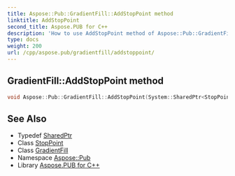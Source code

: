 ```yaml
---
title: Aspose::Pub::GradientFill::AddStopPoint method
linktitle: AddStopPoint
second_title: Aspose.PUB for C++
description: 'How to use AddStopPoint method of Aspose::Pub::GradientFill class in C++.'
type: docs
weight: 200
url: /cpp/aspose.pub/gradientfill/addstoppoint/
---
```

## GradientFill::AddStopPoint method




```cpp
void Aspose::Pub::GradientFill::AddStopPoint(System::SharedPtr<StopPoint> point)
```

## See Also

* Typedef [SharedPtr](../../../system/sharedptr/)
* Class [StopPoint](../../stoppoint/)
* Class [GradientFill](../)
* Namespace [Aspose::Pub](../../)
* Library [Aspose.PUB for C++](../../../)

